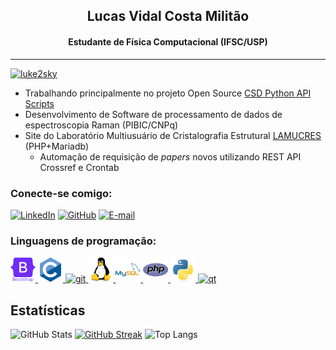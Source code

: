 <h2 align="center"> Lucas Vidal Costa Militão</h2>
<h4 align="center">Estudante de Física Computacional (IFSC/USP)</h4>

--- 

<p align="left"> <a href="https://github.com/ryo-ma/github-profile-trophy"><img src="https://github-profile-trophy.vercel.app/?username=luke2sky" alt="luke2sky" /></a> </p>

- Trabalhando principalmente no projeto Open Source [CSD Python API Scripts](https://github.com/ccdc-opensource/csd-python-api-scripts)
- Desenvolvimento de Software de processamento de dados de espectroscopia Raman (PIBIC/CNPq)
- Site do Laboratório Multiusuário de Cristalografia Estrutural [LAMUCRES](https://www.ifsc.usp.br/lamucres/) (PHP+Mariadb)
    - Automação de requisição de *papers* novos utilizando REST API Crossref e Crontab
<h3 align="left">Conecte-se comigo:</h3>

[![LinkedIn](https://img.shields.io/badge/LinkedIn-0077B5?style=for-the-badge&logo=linkedin&logoColor=white)](https://www.linkedin.com/in/lucas-vidal-costa-milit%C3%A3o-a53b4a193/)
[![GitHub](https://img.shields.io/badge/GitHub-100000?style=for-the-badge&logo=github&logoColor=white)](https://github.com/Luke2Sky)
[![E-mail](https://img.shields.io/badge/-Email-000?style=for-the-badge&logo=microsoft-outlook&logoColor=007BFF)](mailto:lucas.milito@usp.br)
<h3 align="left">Linguagens de programação:</h3>
<p align="left"> <a href="https://getbootstrap.com" target="_blank" rel="noreferrer"> <img src="https://raw.githubusercontent.com/devicons/devicon/master/icons/bootstrap/bootstrap-plain-wordmark.svg" alt="bootstrap" width="40" height="40"/> </a> <a href="https://www.cprogramming.com/" target="_blank" rel="noreferrer"> <img src="https://raw.githubusercontent.com/devicons/devicon/master/icons/c/c-original.svg" alt="c" width="40" height="40"/> </a> <a href="https://git-scm.com/" target="_blank" rel="noreferrer"> <img src="https://www.vectorlogo.zone/logos/git-scm/git-scm-icon.svg" alt="git" width="40" height="40"/> </a> <a href="https://www.linux.org/" target="_blank" rel="noreferrer"> <img src="https://raw.githubusercontent.com/devicons/devicon/master/icons/linux/linux-original.svg" alt="linux" width="40" height="40"/> </a> <a href="https://www.mysql.com/" target="_blank" rel="noreferrer"> <img src="https://raw.githubusercontent.com/devicons/devicon/master/icons/mysql/mysql-original-wordmark.svg" alt="mysql" width="40" height="40"/> </a> <a href="https://www.php.net" target="_blank" rel="noreferrer"> <img src="https://raw.githubusercontent.com/devicons/devicon/master/icons/php/php-original.svg" alt="php" width="40" height="40"/> </a> <a href="https://www.python.org" target="_blank" rel="noreferrer"> <img src="https://raw.githubusercontent.com/devicons/devicon/master/icons/python/python-original.svg" alt="python" width="40" height="40"/> </a> <a href="https://www.qt.io/" target="_blank" rel="noreferrer"> <img src="https://upload.wikimedia.org/wikipedia/commons/0/0b/Qt_logo_2016.svg" alt="qt" width="40" height="40"/> </a> </p>

## Estatísticas

![GitHub Stats](https://github-readme-stats.vercel.app/api?username=Luke2Sky&theme=transparent&bg_color=000&border_color=30A3DC&show_icons=true&icon_color=30A3DC&title_color=E94D5F&text_color=FFF)
[![GitHub Streak](https://streak-stats.demolab.com/?user=Luke2Sky&theme=bear&background=000&border=30A3DC&dates=FFF)](https://git.io/streak-stats)
![Top Langs](https://github-readme-stats-git-masterrstaa-rickstaa.vercel.app/api/top-langs/?username=Luke2Sky&layout=compact&bg_color=000&border_color=30A3DC&title_color=E94D5F&text_color=FFF)

